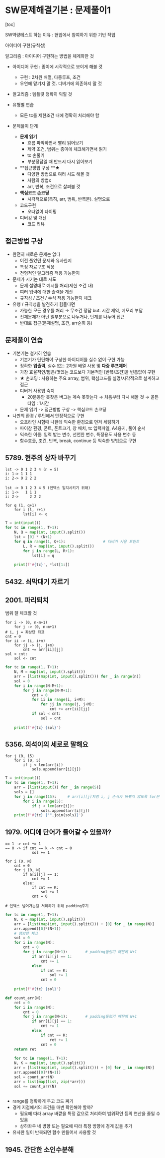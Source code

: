 # SW문제해결기본 : 문제풀이1

[toc]



SW역량테스트 하는 이유 : 현업에서 참여하기 위한 기반 작업

아이디어 구현(규칙성)

알고리즘 : 아이디어 구현하는 방법을 체계화한 것

- 아이디어 구현 : 종이에 시각적으로 보이게 해볼 것
  - 구현 : 2차원 배열, 다중루프, 조건
  - 우연에 맡기지 말 것. 디버거에 의존하지 말 것
- 알고리즘 : 템플릿 정확히 익힐 것
- 유형별 연습
  - 모든 tc를 제한조건 내에 정확히 처리해야 함



- 문제풀이 단계
  - **문제 읽기**
    - 흐름 파악하면서 빨리 읽어보기
    - 제약 조건, 범위는 종이에 체크해가면서 읽기
    - tc 손풀기
    - 부분정답일 때 반드시 다시 읽어보기
  - **접근방법 구상 **★
    - 다양한 방법으로 여러 시도 해볼 것
    - 사람의 방법x
    - arr, 반복, 조건으로 살펴볼 것
  - **핵심코드 손코딩**
    - 시각적으로(특히, arr, 범위, 반복문). 실명으로
  - 코드구현
    - 오타없이 타이핑
  - 디버깅 및 개선
    - 코드 리뷰



## 접근방법 구상

- 완전히 새로운 문제는 없다
  - 이전 풀었던 문제와 유사한지
  - 특정 자료구조 적용
  - 전형적인 알고리즘 적용 가능한지
- 문제가 시키는 대로 시도
  - 문제 설명대로 예시를 처리(제한 조건 내)
  - 여러 입력에 대한 출력을 계산
  - 규칙성 / 조건 / 수식 적용 가능한지 체크
- 유형 / 규칙성을 발견하기 힘들다면
  - 가능한 모든 경우를 처리 → 무조건 정답 but. 시간 제약, 메모리 부담
  - 전체문제가 아닌 일부분으로 나누거나, 단계를 나누어 접근
  - 반대로 접근(문제설명, 조건, arr순회 등)



## 문제풀이 연습

- 기본기는 철저히 연습
  - 기본기가 탄탄해야 구상한 아이디어를 실수 없이 구현 가능
  - 정확한 **입출력**, 실수 없는 2차원 배열 사용 및 **다중 루프제어**
  - 가장 효율적인/짧은/멋있는 코드보다 기본적인 [반복/조건]을 빈틈없이 구현
  - ★ 손코딩 : 사용하는 주요 array, 범위, 핵심코드를 실명/시각적으로 설계하고 접근
  - 디버거 사용법 숙지
    - 20분동안 못찾은 버그는 계속 못찾는다 → 처음부터 다시 해볼 것 → 골든타임 : 1시간
  - 문제 읽기 -> 접근방법 구상 -> 핵심코드 손코딩
- 나만의 환경 / 루틴에서 안정적으로 구현
  - 오프라인 시험때 나한테 익숙한 환경으로 먼저 세팅하기
  - 파이참 환경, 폰트, 폰트크기, 창 배치, tc 입력파일, A4용지, 풀이 순서
  - 익숙한 이름: 입력 받는 변수, 선언한 변수, 특정용도 사용 변수 등
  - 함수호출, 조건, 반복, break, continue 등 익숙한 방법으로 구현



## 5789. 현주의 상자 바꾸기

```pseudocode
lst -> 0 1 2 3 4 (n = 5)
i: 1-> 1 1 1
i: 2-> 0 2 2 2 
```

```pseudocode
lst -> 0 1 2 3 4 5 (인덱스 일치시키기 위해)
i: 1->   1 1 1
i: 2->     2 2 2 

for q (1, q+1)
	for i (l, r+1)
		lst[i] <- q
```



```python
T = int(input())
for tc in range(1, T+1):
    N, Q = map(int, input().split())
    lst = [0] * (N+1)
    for q in range(1, Q+1):					# 디버거 사용 포인트
        L, R = map(int, input().split())
        for i in range(L, R+1):
            lst[i] = q    
    
    print(f'#{tc}', *lst[1:])
```



## 5432. 쇠막대기 자르기





## 2001. 파리퇴치

범위 잘 체크할 것

```pseudocode
for i -> (0, n-m+1)
	for j -> (0, n-m+1)
# i, j = 좌상단 좌표
cnt = 0
for ii -> (i, i+m)
	for jj -> (j, j+m)
		cnt += arr[ii][jj]
sol < cnt:
	sol <- cnt
```

```python
for tc in range(1, T+1):
    N, M = map(int, input().split())
    arr = [list(map(int, input().split())) for _ in range(n)]
    sol = 0
    for i in range(N-M+1):
        for j in range(N-M+1):
            cnt = 0
            for ii in range(i, i+M):
                for jj in range(j, j+M):
                    cnt += arr[ii][jj]
            if sol < cnt:
                sol = cnt
    
    print(f'#{tc} {sol}')
```



## 5356. 의석이의 세로로 말해요

```pseudocode
for j (0, 15)
	for i (0, 5)
		if j < len(arr[i])
			sols.append(arr[i][j])
```

```python
T = int(input())
for tc in range(1, T+1):
    arr = [list(input()) for _ in range(5)]
    sols = []
    for j in range(15):		# arr[i][j]처럼 i, j 순서가 바뀌지 않도록 for문 돌 것
        for i in range(5):
            if j < len(arr[i]):
                sols.append(arr[i][j])
    print(f'#{tc} {"",join(sols)}')
```





## 1979. 어디에 단어가 들어갈 수 있을까?

```pseudocode
== 1 -> cnt += 1
== 0 -> if cnt == k	-> cnt = 0
			sol += 1

for i (0, N)
	cnt = 0
	for j (0, N)
		if a[i][j] == 1:
			cnt += 1
		else:
			if cnt == K:
				sol += 1
			cnt = 0
```

```pseudocode
# 인덱스 넘어가는걸 처리하기 위해 padding주기
```

```python
for tc in range(1, T+1):
    N, K = map(int, input().split())
    arr = [list(map(int, input().split())) + [0] for _ in range(N)]
    arr.append([0]*(N+1))
    # 행방향 체크
    sol = 0
    for i in range(N):
        cnt = 0
        for j in range(N+1):		# padding둘렀기 때문에 N+1
            if arr[i][j] == 1:
                cnt += 1
            else:
                if cnt == K:
                    sol += 1
                cnt = 0            
    
    print(f'#{tc} {sol}')
```

```python
def count_arr(N):
    ret = 0
    for i in range(N):
        cnt = 0
        for j in range(N+1):		# padding둘렀기 때문에 N+1
            if arr[i][j] == 1:
                cnt += 1
            else:
                if cnt == K:
                    ret += 1
                cnt = 0     
    return ret
                
    for tc in range(1, T+1):
    N, K = map(int, input().split())
    arr = [list(map(int, input().split())) + [0] for _ in range(N)]
    arr.append([0]*(N+1))
    sol = count_arr(N)
    arr = list(map(list, zip(*arr)))
    sol += count_arr(N)
    
```

- range를 정확하게 두고 코드 짜기
- 경계 지점에서의 조건을 매번 확인해야 할까?
  - 필요에 따라 array 바깥을 특정 값으로 처리하여 범위확인 등의 연산을 줄일 수 있음
  - 상하좌우 네 방향 또는 필요에 따라 특정 방향에 경계 값을 추가
- 유사한 일이 반복되면 함수 만들어서 사용할 것





## 1945. 간단한 소인수분해









